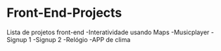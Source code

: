 # Front-End-Projects
Lista de projetos front-end
-Interatividade usando Maps
-Musicplayer
-Signup 1
-Signup 2
-Relógio
-APP de clima

